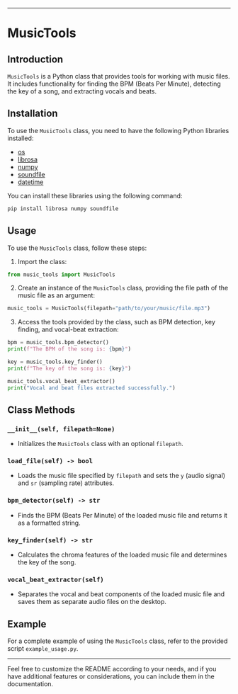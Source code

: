 
---

# MusicTools

## Introduction

`MusicTools` is a Python class that provides tools for working with music files. It includes functionality for finding the BPM (Beats Per Minute), detecting the key of a song, and extracting vocals and beats.

## Installation

To use the `MusicTools` class, you need to have the following Python libraries installed:

- [os](https://docs.python.org/3/library/os.html)
- [librosa](https://librosa.org/doc/main/index.html)
- [numpy](https://numpy.org/doc/stable/)
- [soundfile](https://pysoundfile.readthedocs.io/en/latest/)
- [datetime](https://docs.python.org/3/library/datetime.html)

You can install these libraries using the following command:

```bash
pip install librosa numpy soundfile
```

## Usage

To use the `MusicTools` class, follow these steps:

1. Import the class:

```python
from music_tools import MusicTools
```

2. Create an instance of the `MusicTools` class, providing the file path of the music file as an argument:

```python
music_tools = MusicTools(filepath="path/to/your/music/file.mp3")
```

3. Access the tools provided by the class, such as BPM detection, key finding, and vocal-beat extraction:

```python
bpm = music_tools.bpm_detector()
print(f"The BPM of the song is: {bpm}")

key = music_tools.key_finder()
print(f"The key of the song is: {key}")

music_tools.vocal_beat_extractor()
print("Vocal and beat files extracted successfully.")
```

## Class Methods

### `__init__(self, filepath=None)`

- Initializes the `MusicTools` class with an optional `filepath`.

### `load_file(self) -> bool`

- Loads the music file specified by `filepath` and sets the `y` (audio signal) and `sr` (sampling rate) attributes.

### `bpm_detector(self) -> str`

- Finds the BPM (Beats Per Minute) of the loaded music file and returns it as a formatted string.

### `key_finder(self) -> str`

- Calculates the chroma features of the loaded music file and determines the key of the song.

### `vocal_beat_extractor(self)`

- Separates the vocal and beat components of the loaded music file and saves them as separate audio files on the desktop.

## Example

For a complete example of using the `MusicTools` class, refer to the provided script `example_usage.py`.

---

Feel free to customize the README according to your needs, and if you have additional features or considerations, you can include them in the documentation.
